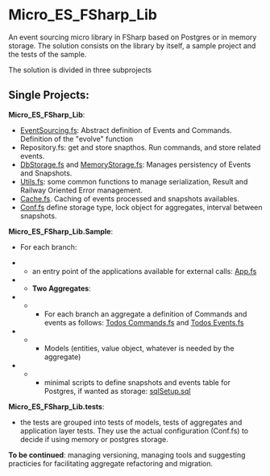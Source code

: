 # Micro_ES_FSharp_Lib
An event sourcing micro library in FSharp based on Postgres or in memory storage.
The solution consists on the library by itself, a sample project and the tests of the sample.

The solution is divided in three subprojects

## Single Projects:

__Micro_ES_FSharp_Lib__:

- [EventSourcing.fs](Micro_ES_FSharp_Lib/EventSourcing.fs): Abstract definition of Events and Commands. Definition of the "evolve" function
- Repository.fs: get and store snapthos. Run commands, and store related events.
- [DbStorage.fs](Micro_ES_FSharp_Lib/DbStorage.fs) and [MemoryStorage.fs](Micro_ES_FSharp_Lib/MemoryStorage.fs): Manages persistency of Events and Snapshots.
- [Utils.fs](Micro_ES_FSharp_Lib/Utils.fs): some common functions to manage serialization, Result and Railway Oriented Error management.
- [Cache.fs](Micro_ES_FSharp_Lib/Cache.fs). Caching of events processed and snapshots availables.
- [Conf.fs](Micro_ES_FSharp_Lib/Conf.fs) define storage type, lock object for aggregates, interval between snapshots.


__Micro_ES_FSharp_Lib.Sample__:

- For each branch: 

- - an entry point of the applications available for external calls: [App.fs](Micro_ES_FSharp_Lib.Sample/App.fs)

- - __Two Aggregates__:
- - -  For each branch an aggregate a definition of Commands and events as follows: [ Todos Commands.fs](Micro_ES_FSharp_Lib.Sample/aggregates/Todos/Commands.fs) and [Todos Events.fs](Micro_ES_FSharp_Lib.Sample/aggregates/Todos/Events.fs)
- - -  Models (entities, value object, whatever is needed by the aggregate)
- - - minimal scripts to define snapshots and events table for Postgres, if wanted as storage: [sqlSetup.sql](Micro_ES_FSharp_Lib.Sample/aggregates/Todos/sqlSetup.sql)

__Micro_ES_FSharp_Lib.tests__:
- the tests are grouped into tests of models, tests of aggregates and application layer tests. They use the actual configuration (Conf.fs) to decide if using memory or postgres storage.

__To be continued__: managing versioning, managing tools and suggesting practicies for facilitating aggregate refactoring and migration.



